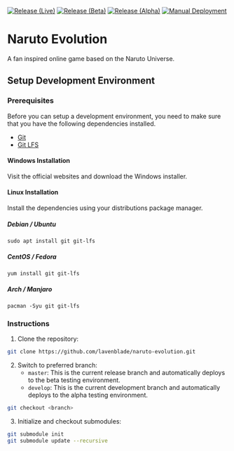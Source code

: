[![Release (Live)](https://github.com/lavenblade/naruto-evolution/actions/workflows/release.yml/badge.svg?branch=master)](https://github.com/lavenblade/naruto-evolution/actions/workflows/release.yml)
[![Release (Beta)](https://github.com/lavenblade/naruto-evolution/actions/workflows/release-beta.yml/badge.svg?branch=master)](https://github.com/lavenblade/naruto-evolution/actions/workflows/release-beta.yml)
[![Release (Alpha)](https://github.com/lavenblade/naruto-evolution/actions/workflows/release-alpha.yml/badge.svg?branch=develop)](https://github.com/lavenblade/naruto-evolution/actions/workflows/release-alpha.yml)
[![Manual Deployment](https://github.com/lavenblade/naruto-evolution/actions/workflows/manual-deployment.yml/badge.svg)](https://github.com/lavenblade/naruto-evolution/actions/workflows/manual-deployment.yml)


# Naruto Evolution
A fan inspired online game based on the Naruto Universe.

## Setup Development Environment

### Prerequisites
Before you can setup a development environment, you need to make sure that you have the following dependencies installed.
- [Git](https://git-scm.com/)
- [Git LFS](https://git-lfs.github.com/)

#### Windows Installation
Visit the official websites and download the Windows installer.

#### Linux Installation
Install the dependencies using your distributions package manager.

##### Debian / Ubuntu
`sudo apt install git git-lfs`

##### CentOS / Fedora
`yum install git git-lfs`

##### Arch / Manjaro
`pacman -Syu git git-lfs`

### Instructions
1) Clone the repository:
```sh
git clone https://github.com/lavenblade/naruto-evolution.git
```

2) Switch to preferred branch:
   * `master`: This is the current release branch and automatically deploys to the beta testing environment.
   * `develop`: This is the current development branch and automatically deploys to the alpha testing environment.

```sh
git checkout <branch>
```

3) Initialize and checkout submodules:
```sh
git submodule init
git submodule update --recursive
```